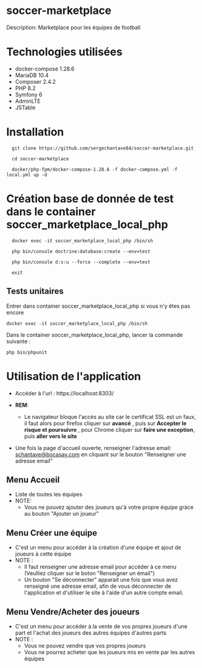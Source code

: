 # soccer-marketplace
Description: Marketplace pour les équipes de football

# Technologies utilisées
- docker-compose 1.28.6
- MariaDB 10.4
- Composer 2.4.2
- PHP 8.2
- Symfony 6
- AdminLTE
- JSTable

# Installation
```
  git clone https://github.com/sergechantave84/soccer-marketplace.git
```
```
  cd soccer-marketplace
```
```
  docker/php-fpm/docker-compose-1.28.6 -f docker-compose.yml -f local.yml up -d
```

# Création base de donnée de test dans le container soccer_marketplace_local_php
```
  docker exec -it soccer_marketplace_local_php /bin/sh
```
```
  php bin/console doctrine:database:create --env=test
```
```
  php bin/console d:s:u --force --complete --env=test
```
```
  exit
```
## Tests unitaires
Entrer dans container soccer_marketplace_local_php si vous n'y êtes pas encore
```
docker exec -it soccer_marketplace_local_php /bin/sh
```
Dans le container soccer_marketplace_local_php, lancer la commande suivante :
```
php bin/phpunit
```

# Utilisation de l'application
- Accéder à l'url : https://localhost:8303/
- **REM**: 
  - Le navigateur bloque l'accès au site car le certificat SSL est un faux, 
il faut alors pour firefox cliquer sur **avancé** , puis sur **Accepter le risque et poursuivre** , pour Chrome cliquer sur **faire une exception**, puis **aller vers le site**

- Une fois la page d'accueil ouverte, renseigner l'adresse email: schantave@bocasay.com en cliquant sur le bouton "Renseigner une adresse email"

## Menu Accueil
- Liste de toutes les équipes
- NOTE: 
  - Vous ne pouvez ajouter des joueurs qu'à votre propre équipe gràce au bouton "Ajouter un joueur"

## Menu Créer une équipe
- C'est un menu pour accéder à la création d'une équipe et ajout de joueurs à cette équipe
- NOTE :
  - Il faut renseigner une adresse email pour accéder à ce menu (Veulliez cliquer sur le boton "Renseigner un émail")
  - Un bouton "Se déconnecter" apparait une fois que vous avez renseigné une adresse email, afin de vous déconnecter 
de l'application et d'utiliser le site à l'aide d'un autre compte email.

## Menu Vendre/Acheter des joueurs
- C'est un menu pour accéder à la vente de vos propres joueurs d'une part et l'achat des joueurs des autres équipes d'autres parts
- NOTE :
  - Vous ne pouvez vendre que vos propres joueurs
  - Vous ne pourrez acheter que les joueurs mis en vente par les autres équipes

